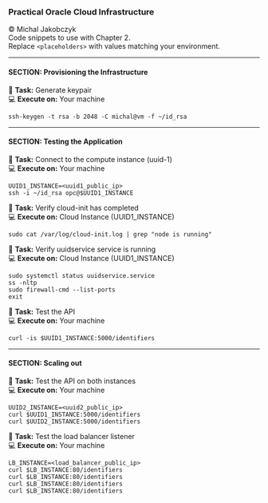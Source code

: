 ### Practical Oracle Cloud Infrastructure
© Michal Jakobczyk  
Code snippets to use with Chapter 2.  
Replace `<placeholders>` with values matching your environment.  

---
#### SECTION: Provisioning the Infrastructure

:wrench: **Task:** Generate keypair  
:computer: **Execute on:** Your machine

    ssh-keygen -t rsa -b 2048 -C michal@vm -f ~/id_rsa

---
#### SECTION: Testing the Application
:wrench: **Task:** Connect to the compute instance (uuid-1)  
:computer: **Execute on:** Your machine

    UUID1_INSTANCE=<uuid1_public_ip>
    ssh -i ~/id_rsa opc@$UUID1_INSTANCE

:wrench: **Task:** Verify cloud-init has completed  
:computer: **Execute on:** Cloud Instance (UUID1_INSTANCE)

    sudo cat /var/log/cloud-init.log | grep "node is running"

:wrench: **Task:** Verify uuidservice service is running  
:computer: **Execute on:** Cloud Instance (UUID1_INSTANCE)

    sudo systemctl status uuidservice.service
    ss -nltp
    sudo firewall-cmd --list-ports
    exit

:wrench: **Task:** Test the API  
:computer: **Execute on:** Your machine

    curl -is $UUID1_INSTANCE:5000/identifiers

---
#### SECTION: Scaling out

:wrench: **Task:** Test the API on both instances  
:computer: **Execute on:** Your machine

    UUID2_INSTANCE=<uuid2_public_ip>
    curl $UUID1_INSTANCE:5000/identifiers
    curl $UUID2_INSTANCE:5000/identifiers

:wrench: **Task:** Test the load balancer listener  
:computer: **Execute on:** Your machine

    LB_INSTANCE=<load_balancer_public_ip>
    curl $LB_INSTANCE:80/identifiers
    curl $LB_INSTANCE:80/identifiers
    curl $LB_INSTANCE:80/identifiers
    curl $LB_INSTANCE:80/identifiers

